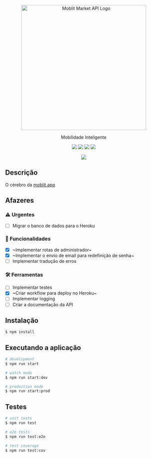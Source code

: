 <p align="center">
  <img src="https://svgshare.com/i/gmk.svg" width="400" alt="Moblit Market API Logo" />
</p>

[circleci-image]: https://img.shields.io/circleci/build/github/nestjs/nest/master?token=abc123def456
[circleci-url]: https://circleci.com/gh/nestjs/nest

  <p align="center">Mobilidade Inteligente</p>
  <p align="center">
    <img src="https://img.shields.io/website-up-down-green-red/http/moblit.app"/>
    <img src="https://img.shields.io/badge/maintainer-@nickolascarlos-orange"/>
    <img src="https://img.shields.io/badge/framework-Nest.js-red.svg"/>
    <img src="https://img.shields.io/badge/license-unlicensed-blue.svg"/>
  </p>
  <p align="center">
    <img src="https://img.shields.io/badge/Made%20with-TypeScript-blue?style=for-the-badge&logo=TypeScript"/>
  </p>

## Descrição

O cérebro da [moblit.app](https://moblit.app)

## Afazeres

### ⚠️ Urgentes
- [ ] Migrar o banco de dados para o Heroku

### 🤖 Funcionalidades
- [x] ~Implementar rotas de administrador~
- [x] ~Implementar o envio de email para redefinição de senha~
- [ ] Implementar tradução de erros

### 🛠️ Ferramentas
- [ ] Implementar testes
- [x] ~Criar workflow para deploy no Heroku~
- [ ] Implementar logging
- [ ] Criar a documentação da API

## Instalação

```bash
$ npm install
```

## Executando a aplicação

```bash
# development
$ npm run start

# watch mode
$ npm run start:dev

# production mode
$ npm run start:prod
```

## Testes

```bash
# unit tests
$ npm run test

# e2e tests
$ npm run test:e2e

# test coverage
$ npm run test:cov
```
